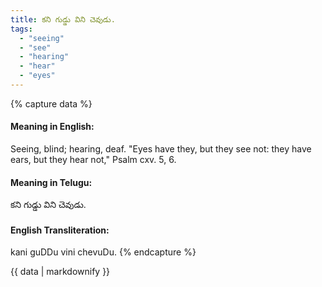 ```yaml
---
title: కని గుడ్డు విని చెవుడు.
tags:
  - "seeing"
  - "see"
  - "hearing"
  - "hear"
  - "eyes"
---
```


{% capture data %}
#### Meaning in English:
Seeing, blind; hearing, deaf.
"Eyes have they, but they see not: they have ears, but they hear not," Psalm cxv. 5, 6.

#### Meaning in Telugu:
కని గుడ్డు విని చెవుడు.

#### English Transliteration:
kani guDDu vini chevuDu.
{% endcapture %}

{{ data | markdownify }}

